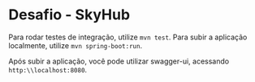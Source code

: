 # Desafio - SkyHub

Para rodar testes de integração, utilize `mvn test`.
Para subir a aplicação localmente, utilize `mvn spring-boot:run`.

Após subir a aplicação, você pode utilizar swagger-ui, acessando `http:\\localhost:8080`.

